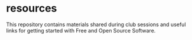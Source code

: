 # resources
This repository contains materials shared during club sessions and useful links for getting started with Free and Open Source Software.
